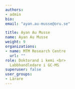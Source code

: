 ```yaml
---
authors:
- admin
bio: 
email: "ayan.au-musse@oru.se"

title: Ayan Au Musse
name: Ayan Au Musse
weight: 9
organizations:
- name: MTM Research Centre
  url: ""
role: Doktorand i kemi <br> 
  Labbhandledare i GC-MS
superuser: false
user_groups:
- Lärare
---
```



